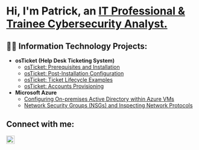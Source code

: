 <h1>Hi, I'm Patrick, an <a href="www.linkedin.com/in/patrick-igwilo-6884b12a4">IT Professional & Trainee Cybersecurity Analyst.</a></h1>

<h2>👨‍💻 Information Technology Projects:</h2>

- <b>osTicket (Help Desk Ticketing System)</b>
  - [osTicket: Prerequisites and Installation](https://github.com/patrickoigwilo/osticket-prereqs)
  - [osTicket: Post-Installation Configuration](https://github.com/patrickoigwilo/post-install-config)
  - [osTicket: Ticket Lifecycle Examples](https://github.com/patrickoigwilo/ticket-lifecycle)
  - [osTicket: Accounts Provisioning]()
- <b>Microsoft Azure</b>
  - [Configuring On-premises Active Directory within Azure VMs](https://github.com/patrickoigwilo/configure-ad)
  - [Network Security Groups (NSGs) and Inspecting Network Protocols](https://github.com/patrickoigwilo/azure-network-protocols)

<h2>Connect with me:</h2>

[<img align="left" alt="Josh | LinkedIn" width="22px" src="https://cdn.jsdelivr.net/npm/simple-icons@v3/icons/linkedin.svg" />][linkedin]


[linkedin]: www.linkedin.com/in/patrick-igwilo-6884b12a4
